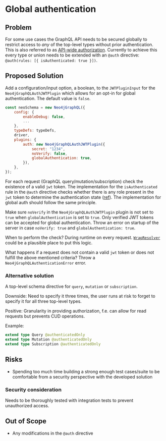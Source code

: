 # Global authentication

## Problem

For some use cases the GraphQL API needs to be secured globally to restrict access to _any_ of the top-level types without prior authentication. This is also referred to as [API-wide authorization](https://www.apollographql.com/docs/apollo-server/security/authentication/#api-wide-authorization).
Currently to achieve this every type or union needs to be extended with an `@auth` directive: `@auth(rules: [{ isAuthenticated: true }])`.

## Proposed Solution

Add a configuration/input option, a boolean, to the `JWTPluginInput` for the `Neo4jGraphQLAuthJWTPlugin` which allows for an opt-in for global authentication. The default value is `false`.

```javascript
const neoSchema = new Neo4jGraphQL({
    config: {
        enableDebug: false,
        ...
    },
    typeDefs: typeDefs,
    driver,
    plugins: {
        auth: new Neo4jGraphQLAuthJWTPlugin({
            secret: "1234",
            noVerify: false,
            globalAuthentication: true,
        }),
    },
});
```

For each request (GraphQL query/mutation/subscription) check the existence of a valid `jwt` token.
The implementation for the `isAuthenticated` rule in the `@auth` directive checks whether there is any role present in the `jwt` token to determine the authentication state ([ref](https://github.com/neo4j/graphql/blob/dev/packages/graphql/src/translate/create-auth-param.ts#L37)). The implementation for global auth should follow the same principle.

Make sure `noVerify` in the `Neo4jGraphQLAuthJWTPlugin` plugin is not set to `true` when `globalAuthentication` is set to `true`. Only verified JWT tokens can be accepted for global authentication. Throw an error on startup of the server in case `noVerify: true` and `globalAuthentication: true`.

When to perform the check?
During runtime on every request. [`WrapResolver`](https://github.com/neo4j/graphql/blob/dev/packages/graphql/src/schema/resolvers/wrapper.ts#L41) could be a plausible place to put this logic.

What happens if a request does not contain a valid `jwt` token or does not fulfill the above mentioned criteria?
Throw a `Neo4jGraphQLAuthenticationError` error.

### Alternative solution

A top-level schema directive for `query`, `mutation` or `subscription`.

Downside: Need to specify it three times, the user runs at risk to forget to specify it for all three top-level types.

Positive: Granularity in providing authorization, f.e. can allow for read requests but prevents CUD operations.

Example:

```graphql
extend type Query @authenticatedOnly
extend type Mutation @authenticatedOnly
extend type Subscription @authenticatedOnly
```

## Risks

-   Spending too much time building a strong enough test cases/suite to be comfortable from a security perspective with the developed solution

### Security consideration

Needs to be thoroughly tested with integration tests to prevent unauthorized access.

## Out of Scope

-   Any modifications in the `@auth` directive
